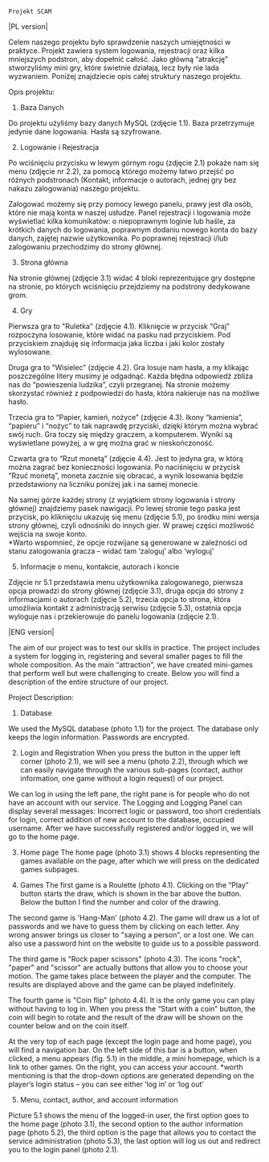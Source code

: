     Projekt SCAM 
    
|PL version|    
    
Celem naszego projektu było sprawdzenie naszych umiejętności w praktyce. Projekt zawiera system logowania, rejestracji oraz kilka mniejszych podstron, aby dopełnić całość. Jako główną “atrakcję” stworzyliśmy mini gry, które świetnie działają, lecz były nie lada wyzwaniem. Poniżej znajdziecie opis całej struktury naszego projektu. 

Opis projektu: 

1) Baza Danych 

Do projektu użyliśmy bazy danych MySQL (zdjęcie 1.1). Baza przetrzymuje jedynie dane logowania. Hasła są szyfrowane.

2) Logowanie i Rejestracja 

Po wciśnięciu przycisku w lewym górnym rogu (zdjęcie 2.1) pokaże nam się menu (zdjęcie nr 2.2), za pomocą którego możemy łatwo przejść po różnych podstronach (Kontakt, informacje o autorach, jednej gry bez nakazu zalogowania) naszego projektu. 

Zalogować możemy się przy pomocy lewego panelu, prawy jest dla osób, które nie mają konta w naszej usłudze. Panel rejestracji i logowania może wyświetlać kilka komunikatów: o niepoprawnym loginie lub haśle, za krótkich danych do logowania, poprawnym dodaniu nowego konta do bazy danych, zajętej nazwie użytkownika. Po poprawnej rejestracji i/lub zalogowaniu przechodzimy do strony głównej.

3) Strona główna  

Na stronie głównej (zdjęcie 3.1) widać 4 bloki reprezentujące gry dostępne na stronie, po których wciśnięciu przejdziemy na podstrony dedykowane grom. 

4) Gry

Pierwsza gra to "Ruletka" (zdjęcie 4.1). Kliknięcie w przycisk “Graj” rozpoczyna losowanie, które widać na pasku nad przyciskiem. Pod przyciskiem znajduję się informacja jaka liczba i jaki kolor zostały wylosowane. 

Druga gra to "Wisielec” (zdjęcie 4.2). Gra losuje nam hasła, a my klikając poszczególne litery musimy je odgadnąć. Każda błędna odpowiedź zbliża nas do “powieszenia ludzika”, czyli przegranej. Na stronie możemy skorzystać również z podpowiedzi do hasła, która nakieruje nas na możliwe hasło.  

Trzecia gra to “Papier, kamień, nożyce” (zdjęcie 4.3). Ikony “kamienia”, “papieru” i “nożyc” to tak naprawdę przyciski, dzięki którym można wybrać swój ruch. Gra toczy się między graczem, a komputerem. Wyniki są wyświetlane powyżej, a w grę można grać w nieskończoność. 

Czwarta gra to “Rzut monetą” (zdjęcie 4.4). Jest to jedyna gra, w którą można zagrać bez konieczności logowania. Po naciśnięciu w przycisk “Rzuć monetą”, moneta zacznie się obracać, a wynik losowania będzie przedstawiony na liczniku poniżej jak i na samej monecie. 

Na samej górze każdej strony (z wyjątkiem strony logowania i strony głównej) znajdziemy pasek nawigacji. Po lewej stronie tego paska jest przycisk, po kliknięciu ukazuję się menu (zdjęcie 5.1), po środku mini wersja strony głównej, czyli odnośniki do innych gier. W prawej części możliwość wejścia na swoje konto.  
*Warto wspomnieć, że opcje rozwijane są generowane w zależności od stanu zalogowania gracza – widać tam ‘zaloguj’ albo ‘wyloguj’ 

5) Informacje o menu, kontakcie, autorach i koncie 

Zdjęcie nr 5.1 przedstawia menu użytkownika zalogowanego, pierwsza opcja prowadzi do strony głównej (zdjęcie 3.1), druga opcja do strony z informacjami o autorach (zdjęcie 5.2), trzecia opcja to strona, która umożliwia kontakt z administracją serwisu (zdjęcie 5.3), ostatnia opcja wyloguje nas i przekierowuje do panelu logowania (zdjęcie 2.1).  


|ENG version|

The aim of our project was to test our skills in practice. The project includes a system for logging in, registering and several smaller pages to fill the whole composition. As the main “attraction”, we have created mini-games that perform well but were challenging to create. Below you will find a description of the entire structure of our project.

Project Description:

1) Database

 We used the MySQL database (photo 1.1) for the project. The database only keeps the login information. Passwords are encrypted.
 
 
2) Login and Registration When you press the button in the upper left corner (photo 2.1), we will see a menu (photo 2.2), through which we can easily navigate through the various sub-pages (contact, author information, one game without a login request) of our project.

We can log in using the left pane, the right pane is for people who do not have an account with our service. The Logging and Logging Panel can display several messages: Incorrect logic or password, too short credentials for login, correct addition of new account to the database, occupied username. After we have successfully registered and/or logged in, we will go to the home page.

3) Home page
The home page (photo 3.1) shows 4 blocks representing the games available on the page, after which we will press on the dedicated games subpages.

4) Games
The first game is a Roulette (photo 4.1). Clicking on the “Play” button starts the draw, which is shown in the bar above the button. Below the button I find the number and color of the drawing.

The second game is 'Hang-Man' (photo 4.2). The game will draw us a lot of passwords and we have to guess them by clicking on each letter. Any wrong answer brings us closer to "saying a person", or a lost one. We can also use a password hint on the website to guide us to a possible password.

The third game is "Rock paper scissors" (photo 4.3). The icons "rock", "paper" and "scissor" are actually buttons that allow you to choose your motion. The game takes place between the player and the computer. The results are displayed above and the game can be played indefinitely.

The fourth game is "Coin flip" (photo 4.4). It is the only game you can play without having to log in. When you press the “Start with a coin” button, the coin will begin to rotate and the result of the draw will be shown on the counter below and on the coin itself.

At the very top of each page (except the login page and home page), you will find a navigation bar. On the left side of this bar is a button, when clicked, a menu appears (fig. 5.1) in the middle, a mini homepage, which is a link to other games. On the right, you can access your account.
*worth mentioning is that the drop-down options are generated depending on the player’s login status – you can see either ‘log in’ or ‘log out’

5) Menu, contact, author, and account information

Picture 5.1 shows the menu of the logged-in user, the first option goes to the home page (photo 3.1), the second option to the author information page (photo 5.2), the third option is the page that allows you to contact the service administration (photo 5.3), the last option will log us out and redirect you to the login panel (photo 2.1).


